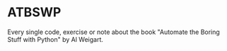 # ATBSWP
Every single code, exercise or note about the book "Automate the Boring Stuff with Python" by Al Weigart.
